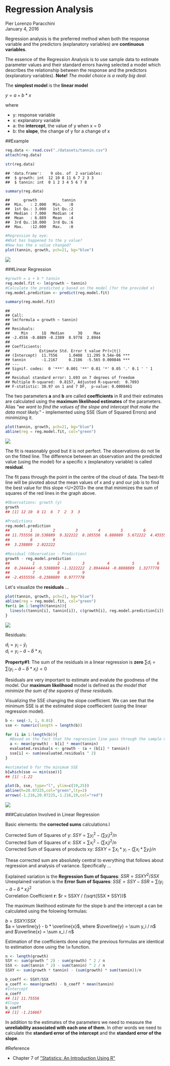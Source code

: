 # Regression Analysis
Pier Lorenzo Paracchini  
January 4, 2016  


Regression analysis is the preferred method when both the response variable and the predictors (explanatory variables) are __continuous variables__.

The essence of the Regression Analysis is to use sample data to estimate parameter values and their standard errors having selected a model which describes the relationship between the response and the predictors (explanatory variables). __Note!__ _The model choice is a really big deal._

The __simplest model__ is the __linear model__

$y = a + b * x$

where

* y: response variable
* x: explanatory variable
* a: the __intercept__, the value of y when x = 0
* b: the __slope__, the change of y for a change of x

##Example

```r
reg.data <- read.csv("./datasets/tannin.csv")
attach(reg.data)
```


```r
str(reg.data)
```

```
## 'data.frame':	9 obs. of  2 variables:
##  $ growth: int  12 10 8 11 6 7 2 3 3
##  $ tannin: int  0 1 2 3 4 5 6 7 8
```

```r
summary(reg.data)
```

```
##      growth           tannin 
##  Min.   : 2.000   Min.   :0  
##  1st Qu.: 3.000   1st Qu.:2  
##  Median : 7.000   Median :4  
##  Mean   : 6.889   Mean   :4  
##  3rd Qu.:10.000   3rd Qu.:6  
##  Max.   :12.000   Max.   :8
```

```r
#Regression by eye: 
#What has happened to the y value?
#How has the x value changed?
plot(tannin, growth, pch=21, bg="blue")
```

![](RegressionAnalysis_files/figure-html/summaryData-1.png) 

###Linear Regression

```r
#growth = a + b * tannin
reg.model.fit <- lm(growth ~ tannin)
#Calculate the predicted y based on the model (for the provided x)
reg.model.prediction <- predict(reg.model.fit)

summary(reg.model.fit)
```

```
## 
## Call:
## lm(formula = growth ~ tannin)
## 
## Residuals:
##     Min      1Q  Median      3Q     Max 
## -2.4556 -0.8889 -0.2389  0.9778  2.8944 
## 
## Coefficients:
##             Estimate Std. Error t value Pr(>|t|)    
## (Intercept)  11.7556     1.0408  11.295 9.54e-06 ***
## tannin       -1.2167     0.2186  -5.565 0.000846 ***
## ---
## Signif. codes:  0 '***' 0.001 '**' 0.01 '*' 0.05 '.' 0.1 ' ' 1
## 
## Residual standard error: 1.693 on 7 degrees of freedom
## Multiple R-squared:  0.8157,	Adjusted R-squared:  0.7893 
## F-statistic: 30.97 on 1 and 7 DF,  p-value: 0.0008461
```

The two parameters __a__ and __b__ are called __coefficients__ in R and their estimates are calculated using the __maximum likelihood estimates__ of the parameters. Alias _"we want to find the values of the slope and intercept that make the data most likely."_ - implemented using SSE (Sum of Squared Errors) and minimizing it.


```r
plot(tannin, growth, pch=21, bg="blue")
abline(reg = reg.model.fit, col="green")
```

![](RegressionAnalysis_files/figure-html/visualizingFitModel-1.png) 

The fit is reasonably good but it is not perfect. The observations do not lie on the fitted line. The difference between an observation and the predicted value (using the model) for a specific x (explanatory variable) is called __residual__.

The fit pass through the point in the centre of the cloud of data. The best-fit line will be pivoted about the mean values of x and y and our job is to find the best value for this slope <U+2013> the one that minimizes the sum of squares of the red lines in the graph above.


```r
#Observations: growth (y)
growth
## [1] 12 10  8 11  6  7  2  3  3

#Predictions
reg.model.prediction
##         1         2         3         4         5         6         7 
## 11.755556 10.538889  9.322222  8.105556  6.888889  5.672222  4.455556 
##         8         9 
##  3.238889  2.022222

#Residual (Observation - Prediction)
growth - reg.model.prediction
##          1          2          3          4          5          6 
##  0.2444444 -0.5388889 -1.3222222  2.8944444 -0.8888889  1.3277778 
##          7          8          9 
## -2.4555556 -0.2388889  0.9777778
```

Let's visualize the __residuals__ ...


```r
plot(tannin, growth, pch=21, bg="blue")
abline(reg = reg.model.fit, col="green")
for(i in 1:length(tannin)){
  lines(c(tannin[i], tannin[i]), c(growth[i], reg.model.prediction[i]), col="red")
}
```

![](RegressionAnalysis_files/figure-html/visualizingFitModel_extended-1.png) 

Residuals:

$d_i = y_i - \hat y_i$  
$d_i = y_i - \hat a - \hat b * x_i$ 

__Property#1__: The sum of the residuals in a linear regression is __zero__ $\sum d_i = \sum (y_i - \hat a - \hat b * x_i) = 0$   


Residuals are very important to estimate and evalute the goodness of the model. Our __maximum likelihood__ model is defined as _the model that minimize the sum of the squares of these residuals_.

Visualizing the SSE changing the slope coefficient. We can see that the minimum SSE is at the estimated slope coeffiecient (using the linear regression model).


```r
b <- seq(-3, 1, 0.01)
sse <- numeric(length = length(b))

for (i in 1:length(b)){
  #Based on the fact that the regression line pass through the sample mean of x and y
  a <- mean(growth) - b[i] * mean(tannin)
  evaluated.residuals <- growth - (a + (b[i] * tannin))
  sse[i] <- sum(evaluated.residuals ^ 2)
}

#estimated b for the minimum SSE
b[which(sse == min(sse))]
## [1] -1.22

plot(b, sse, type="l", ylim=c(19,25))
abline(h=20.07225,col="green",lty=2)
arrows(-1.216,20.07225,-1.216,19,col="red")
```

![](RegressionAnalysis_files/figure-html/sseGraph-1.png) 

###Calculation Involved in Linear Regression

Basic elements: the __corrected sums__ calculations.l

Corrected Sum of Squares of y: $SSY = \sum y_i^2 - (\sum y_i)^2 / n$  
Corrected Sum of Squares of x: $SSX = \sum x_i^2 - (\sum x_i)^2 / n$  
Corrected Sum of Squares of products xy: $SSXY = \sum x_i * y_i - (\sum x_i * \sum y_i)  / n$  

These corrected sum are absolutely central to everything that follows about regression and analysis of variance. Specifically ...

Explained variation is the __Regression Sum of Squares__: $SSR = SSXY^2/SSX$  
Unexplained variation is the __Error Sum of Squares__: $SSE = SSY - SSR = \sum (y_i - \hat a - \hat b * x_i)^2$  
Correlation Coefficient __r__: $r = SSXY / (\sqrt{SSX * SSY})$  

The maximum likelihood estimate for the slope b and the intercept a can be calculated using the folowing formulas:

$b = SSXY/SSX$  
$a = \overline{y} - b * \overline{x}$, where $\overline{y} = \sum y_i / n$ and $\overline{x} = \sum x_i / n$  


Estimation of the coefficients done using the previous formulas are identical to estimation done using the `lm` function.


```r
n <- length(growth)
SSY <- sum(growth ^ 2) - sum(growth) ^ 2 / n
SSX <- sum(tannin ^ 2) - sum(tannin) ^ 2 / n
SSXY <- sum(growth * tannin) - (sum(growth) * sum(tannin))/n

b_coeff <- SSXY/SSX
a_coeff <- mean(growth) - b_coeff * mean(tannin)
#Intercept
a_coeff
## [1] 11.75556
#Slope
b_coeff
## [1] -1.216667
```

In addition to the estimates of the parameters we need to measure the __unreliability associated with each one of them__. In other words we need to calculate the __standard error of the intercept__ and the __standard error of the slope__.

#Reference

* Chapter 7 of ["Statistics: An Introduction Using R"](http://eu.wiley.com/WileyCDA/WileyTitle/productCd-1118941098.html)
